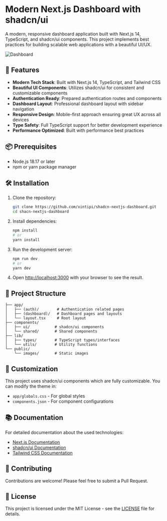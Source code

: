# Modern Next.js Dashboard with shadcn/ui

A modern, responsive dashboard application built with Next.js 14, TypeScript, and shadcn/ui components. This project implements best practices for building scalable web applications with a beautiful UI/UX.

![Dashboard](https://shadcn-nextjs-dashboard.vercel.app/og-image.png)

## 🚀 Features

- **Modern Tech Stack**: Built with Next.js 14, TypeScript, and Tailwind CSS
- **Beautiful UI Components**: Utilizes shadcn/ui for consistent and customizable components
- **Authentication Ready**: Prepared authentication routes and components
- **Dashboard Layout**: Professional dashboard layout with sidebar navigation
- **Responsive Design**: Mobile-first approach ensuring great UX across all devices
- **Type Safety**: Full TypeScript support for better development experience
- **Performance Optimized**: Built with performance best practices

## 📦 Prerequisites

- Node.js 18.17 or later
- npm or yarn package manager

## 🛠️ Installation

1. Clone the repository:

   ```bash
   git clone https://github.com/xintipi/shadcn-nextjs-dashboard.git
   cd shacn-nextjs-dashboard
   ```

2. Install dependencies:

   ```bash
   npm install
   # or
   yarn install
   ```

3. Run the development server:

   ```bash
   npm run dev
   # or
   yarn dev
   ```

4. Open [http://localhost:3000](http://localhost:3000) with your browser to see the result.

## 📁 Project Structure

```
├── app/
│   ├── (auth)/        # Authentication related pages
│   ├── (dashboard)/   # Dashboard pages and layouts
│   └── layout.tsx     # Root layout
├── components/
│   ├── ui/           # shadcn/ui components
│   └── shared/       # Shared components
├── lib/
│   ├── types/        # TypeScript types/interfaces
│   └── utils/        # Utility functions
└── public/
    └── images/       # Static images
```

## 🎨 Customization

This project uses shadcn/ui components which are fully customizable. You can modify the theme in:

- `app/globals.css` - For global styles
- `components.json` - For component configurations

## 📚 Documentation

For detailed documentation about the used technologies:

- [Next.js Documentation](https://nextjs.org/docs)
- [shadcn/ui Documentation](https://ui.shadcn.com)
- [Tailwind CSS Documentation](https://tailwindcss.com/docs)

## 🤝 Contributing

Contributions are welcome! Please feel free to submit a Pull Request.

## 📄 License

This project is licensed under the MIT License - see the [LICENSE](LICENSE) file for details.
